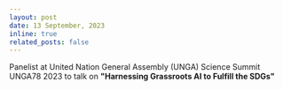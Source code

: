```yaml
---
layout: post
date: 13 September, 2023
inline: true
related_posts: false
---
```


Panelist at United Nation General Assembly (UNGA) Science Summit UNGA78 2023 to talk on **"Harnessing Grassroots AI to Fulfill the SDGs"**

